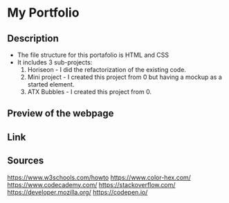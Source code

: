 # My Portfolio

## Description 
- The file structure for this portafolio is HTML and CSS
- It includes 3 sub-projects:
  1. Horiseon - I did the refactorization of the existing code.
  2. Mini project - I created this project from 0 but having a mockup as a started element.
  3. ATX Bubbles - I created this project from 0.

## Preview of the webpage

## Link

## Sources
https://www.w3schools.com/howto
https://www.color-hex.com/
https://www.codecademy.com/
https://stackoverflow.com/
https://developer.mozilla.org/
https://codepen.io/
